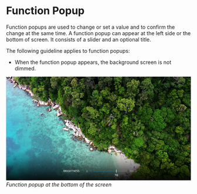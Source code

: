 # Function Popup

Function popups are used to change or set a value and to confirm the change at the same time. A function popup can appear at the left side or the bottom of screen. It consists of a slider and an optional title.



The following guideline applies to function popups:

-   When the function popup appears, the background screen is not dimmed.



![popup 2 function](media/uc_04_1_ui_popup_2_function-850x478.png)<br>
*Function popup at the bottom of the screen*
